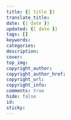 ```yaml
---
title: {{ title }}
translate_title: 
date: {{ date }}
updated: {{ date }}
tags: []
keywords: 
categories: 
description: 
cover: 
top_img: 
copyright_author: 
copyright_author_href: 
copyright_url: 
copyright_info: 
comments: true
hide: false
id: 
sticky: 
---
```




<!-- more -->